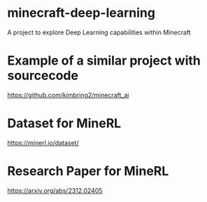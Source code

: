 # minecraft-deep-learning
A project to explore Deep Learning capabilities within Minecraft



# Example of a similar project with sourcecode
https://github.com/kimbring2/minecraft_ai


# Dataset for MineRL
https://minerl.io/dataset/

# Research Paper for MineRL
https://arxiv.org/abs/2312.02405
